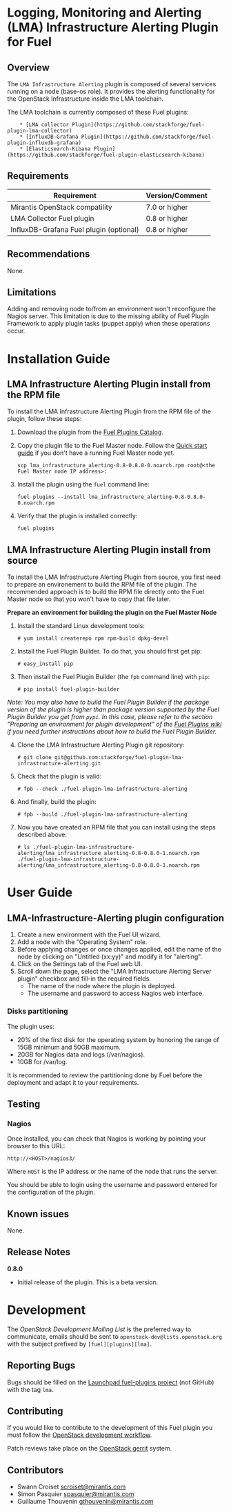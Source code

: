 Logging, Monitoring and Alerting (LMA) Infrastructure Alerting Plugin for Fuel
==============================================================================

Overview
--------

The `LMA Infrastructure Alerting` plugin is composed of several services
running on a node (base-os role). It provides the alerting functionality for
the OpenStack Infrastructure inside the LMA toolchain.

The LMA toolchain is currently composed of these Fuel plugins:

        * [LMA collector Plugin](https://github.com/stackforge/fuel-plugin-lma-collector)
        * [InfluxDB-Grafana Plugin](https://github.com/stackforge/fuel-plugin-influxdb-grafana)
        * [Elasticsearch-Kibana Plugin](https://github.com/stackforge/fuel-plugin-elasticsearch-kibana)

Requirements
------------

| Requirement                               | Version/Comment  |
| ----------------------------------------- | -----------------|
| Mirantis OpenStack compatility            | 7.0 or higher    |
| LMA Collector Fuel plugin                 | 0.8 or higher    |
| InfluxDB-Grafana Fuel plugin (optional)   | 0.8 or higher    |

Recommendations
---------------

None.

Limitations
-----------

Adding and removing node to/from an environment won't reconfigure the Nagios
server.
This limitation is due to the missing ability of Fuel Plugin Framework to apply
plugin tasks (puppet apply) when these operations occur.


Installation Guide
==================

LMA Infrastructure Alerting Plugin install from the RPM file
------------------------------------------------------------

To install the LMA Infrastructure Alerting Plugin from the RPM file of the plugin, follow these steps:

1. Download the plugin from the [Fuel Plugins
   Catalog](https://software.mirantis.com/download-mirantis-openstack-fuel-plug-ins/).

2. Copy the plugin file to the Fuel Master node. Follow the [Quick start
   guide](https://software.mirantis.com/quick-start/) if you don't have a running
   Fuel Master node yet.

   ```
   scp lma_infrastructure_alerting-0.8-0.8.0-0.noarch.rpm root@<the Fuel Master node IP address>:
   ```

3. Install the plugin using the `fuel` command line:

   ```
   fuel plugins --install lma_infrastructure_alerting-0.8-0.8.0-0.noarch.rpm
   ```

4. Verify that the plugin is installed correctly:

   ```
   fuel plugins
   ```

LMA Infrastructure Alerting Plugin install from source
------------------------------------------------------

To install the LMA Infrastructure Alerting Plugin from source, you first need to prepare an
environement to build the RPM file of the plugin.
The recommended approach is to build the RPM file directly onto the Fuel Master
node so that you won't have to copy that file later.

**Prepare an environment for building the plugin on the Fuel Master Node**

1. Install the standard Linux development tools:

    ```
    # yum install createrepo rpm rpm-build dpkg-devel
    ```

2. Install the Fuel Plugin Builder. To do that, you should first get pip:

    ```
    # easy_install pip
    ```

3. Then install the Fuel Plugin Builder (the `fpb` command line) with `pip`:

    ```
    # pip install fuel-plugin-builder
    ```

*Note: You may also have to build the Fuel Plugin Builder if the package version of the
plugin is higher than package version supported by the Fuel Plugin Builder you get from `pypi`.
In this case, please refer to the section "Preparing an environment for plugin development"
of the [Fuel Plugins wiki](https://wiki.openstack.org/wiki/Fuel/Plugins) if you
need further instructions about how to build the Fuel Plugin Builder.*

4. Clone the LMA Infrastructure Alerting Plugin git repository:

    ```
    # git clone git@github.com:stackforge/fuel-plugin-lma-infrastructure-alerting.git 
    ```

5. Check that the plugin is valid:

    ```
    # fpb --check ./fuel-plugin-lma-infrastructure-alerting
    ```

6.  And finally, build the plugin:

    ```
    # fpb --build ./fuel-plugin-lma-infrastructure-alerting
    ```

7. Now you have created an RPM file that you can install using the steps described above:

    ```
    # ls ./fuel-plugin-lma-infrastructure-alerting/lma_infrastructure_alerting-0.8-0.8.0-1.noarch.rpm 
    ./fuel-plugin-lma-infrastructure-alerting/lma_infrastructure_alerting-0.8-0.8.0-1.noarch.rpm
    ```

User Guide
==========

**LMA-Infrastructure-Alerting** plugin configuration
----------------------------------------------------

1. Create a new environment with the Fuel UI wizard.
2. Add a node with the "Operating System" role.
3. Before applying changes or once changes applied, edit the name of the node by
   clicking on "Untitled (xx:yy)" and modify it for "alerting".
4. Click on the Settings tab of the Fuel web UI.
5. Scroll down the page, select the "LMA Infrastructure Alerting Server plugin"
   checkbox and fill-in the required fields.
    - The name of the node where the plugin is deployed.
    - The username and password to access Nagios web interface.

### Disks partitioning
The plugin uses:

- 20% of the first disk for the operating system by honoring the range of
  15GB minimum and 50GB maximum.
- 20GB for Nagios data and logs (/var/nagios).
- 10GB for /var/log.

It is recommended to review the partitioning done by Fuel before the deployment
and adapt it to your requirements.

Testing
-------

### Nagios

Once installed, you can check that Nagios is working by pointing your browser
to this URL:

```
http://<HOST>/nagios3/
```

Where `HOST` is the IP address or the name of the node that runs the server.

You should be able to login using the username and password entered for the
configuration of the plugin.

Known issues
------------

None.

Release Notes
-------------

**0.8.0**

* Initial release of the plugin. This is a beta version.


Development
===========

The *OpenStack Development Mailing List* is the preferred way to communicate,
emails should be sent to `openstack-dev@lists.openstack.org` with the subject
prefixed by `[fuel][plugins][lma]`.

Reporting Bugs
--------------

Bugs should be filled on the [Launchpad fuel-plugins project](
https://bugs.launchpad.net/fuel-plugins) (not GitHub) with the tag `lma`.


Contributing
------------

If you would like to contribute to the development of this Fuel plugin you must
follow the [OpenStack development workflow](
http://docs.openstack.org/infra/manual/developers.html#development-workflow).

Patch reviews take place on the [OpenStack gerrit](
https://review.openstack.org/#/q/status:open+project:stackforge/fuel-plugin-lma-infrastructure-alerting,n,z)
system.

Contributors
------------

* Swann Croiset <scroiset@mirantis.com>
* Simon Pasquier <spasquier@mirantis.com>
* Guillaume Thouvenin <gthouvenin@mirantis.com>

